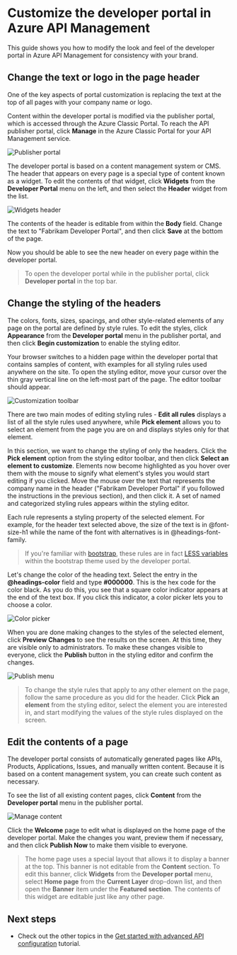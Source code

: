 <properties
	pageTitle="Customize the developer portal in Azure API Management | Microsoft Azure"
	description="Learn how to customize the developer portal in Azure API Management."
	services="api-management"
	documentationCenter=""
	authors="steved0x"
	manager="erikre"
	editor=""/>

<tags
	ms.service="api-management"
	ms.workload="mobile"
	ms.tgt_pltfrm="na"
	ms.devlang="na"
	ms.topic="get-started-article"
	ms.date="05/25/2016"
	ms.author="sdanie"/>

# Customize the developer portal in Azure API Management

This guide shows you how to modify the look and feel of the developer portal in Azure API Management for consistency with your brand.

## <a name="change-page-headers"> </a>Change the text or logo in the page header

One of the key aspects of portal customization is replacing the text at the top of all pages with your company name or logo.

Content within the developer portal is modified via the publisher portal, which is accessed through the Azure Classic Portal. To reach the API publisher portal, click **Manage** in the Azure Classic Portal for your API Management service.

![Publisher portal][api-management-management-console]

The developer portal is based on a content management system or CMS. The header that appears on every page is a special type of content known as a widget. To edit the contents of that widget, click **Widgets** from the **Developer Portal** menu on the left, and then select the **Header** widget from the list.

![Widgets header][api-management-widgets-header]

The contents of the header is editable from within the **Body** field. Change the text to "Fabrikam Developer Portal", and then click **Save** at the bottom of the page.

Now you should be able to see the new header on every page within the developer portal.

> To open the developer portal while in the publisher portal, click **Developer portal** in the top bar.

## <a name="change-headers-styling"> </a>Change the styling of the headers

The colors, fonts, sizes, spacings, and other style-related elements of any page on the portal are defined by style rules. To edit the styles, click **Appearance** from the **Developer portal** menu in the publisher portal, and then click **Begin customization** to enable the styling editor.

Your browser switches to a hidden page within the developer portal that contains samples of content, with examples for all styling rules used anywhere on the site. To open the styling editor, move your cursor over the thin gray vertical line on the left-most part of the page. The editor toolbar should appear.

![Customization toolbar][api-management-customization-toolbar]

There are two main modes of editing styling rules - **Edit all rules** displays a list of all the style rules used anywhere, while **Pick element** allows you to select an element from the page you are on and displays styles only for that element.

In this section, we want to change the styling of only the headers. Click the **Pick element** option from the styling editor toolbar, and then click **Select an element to customize**. Elements now become highlighted as you hover over them with the mouse to signify what element's styles you would start editing if you clicked. Move the mouse over the text that represents the company name in the header ("Fabrikam Developer Portal" if you followed the instructions in the previous section), and then click it. A set of named and categorized styling rules appears within the styling editor.

Each rule represents a styling property of the selected element. For example, for the header text selected above, the size of the text is in @font-size-h1 while the name of the font with alternatives is in @headings-font-family.

> If you're familiar with [bootstrap][], these rules are in fact [LESS variables][] within the bootstrap theme used by the developer portal.

Let's change the color of the heading text. Select the entry in the **@headings-color** field and type **#000000**. This is the hex code for the color black. As you do this, you see that a square color indicator appears at the end of the text box. If you click this indicator, a color picker lets you to choose a color.

![Color picker][api-management-customization-toolbar-color-picker]

When you are done making changes to the styles of the selected element, click **Preview Changes** to see the results on the screen. At this time, they are visible only to administrators. To make these changes visible to everyone, click the **Publish** button in the styling editor and confirm the changes.

![Publish menu][api-management-customization-toolbar-publish-form]

> To change the style rules that apply to any other element on the page, follow the same procedure as you did for the header. Click **Pick an element** from the styling editor, select the element you are interested in, and start modifying the values of the style rules displayed on the screen.

## <a name="edit-page-contents"> </a>Edit the contents of a page

The developer portal consists of automatically generated pages like APIs, Products, Applications, Issues, and manually written content. Because it is based on a content management system, you can create such content as necessary.

To see the list of all existing content pages, click **Content** from the **Developer portal** menu in the publisher portal.

![Manage content][api-management-customization-manage-content]

Click the **Welcome** page to edit what is displayed on the home page of the developer portal. Make the changes you want, preview them if necessary, and then click **Publish Now** to make them visible to everyone.

> The home page uses a special layout that allows it to display a banner at the top. This banner is not editable from the **Content** section. To edit this banner, click **Widgets** from the **Developer portal** menu, select **Home page** from the **Current Layer** drop-down list, and then open the **Banner** item under the **Featured section**. The contents of this widget are editable just like any other page.

## <a name="next-steps"> </a>Next steps

-	Check out the other topics in the [Get started with advanced API configuration][] tutorial.

[Change the text/logo in the page headers]: #change-page-headers
[Change the styling of the headers]: #change-headers-styling
[Edit the contents of a page]: #edit-page-contents
[Next steps]: #next-steps

[Azure Classic Portal]: https://manage.windowsazure.com/

[api-management-management-console]: ./media/api-management-customize-portal/api-management-management-console.png
[api-management-widgets-header]: ./media/api-management-customize-portal/api-management-widgets-header.png
[api-management-customization-toolbar]: ./media/api-management-customize-portal/api-management-customization-toolbar.png
[api-management-customization-toolbar-color-picker]: ./media/api-management-customize-portal/api-management-customization-toolbar-color-picker.png
[api-management-customization-toolbar-publish-form]: ./media/api-management-customize-portal/api-management-customization-toolbar-publish-form.png
[api-management-customization-manage-content]: ./media/api-management-customize-portal/api-management-customization-manage-content.png


[Get started with advanced API configuration]: api-management-get-started-advanced.md
[bootstrap]: http://getbootstrap.com/
[LESS variables]: http://getbootstrap.com/css/
